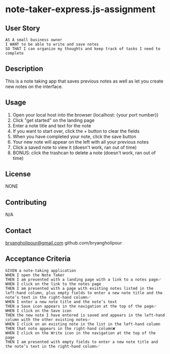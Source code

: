 # note-taker-express.js-assignment

## User Story

```
AS A small business owner
I WANT to be able to write and save notes
SO THAT I can organize my thoughts and keep track of tasks I need to complete
```
## Description

This is a note taking app that saves previous notes as well as let you create new notes on the interface.

## Usage

1. Open your local host into the browser (localhost: {your port number})
2. Click "get started" on the landing page
3. Enter a note title and text for the note
4. If you want to start over, click the + button to clear the fields
5. When you have completed your note, click the save button
6. Your new note will appear on the left with all your previous notes
7. Click a saved note to view it (doesn't work, ran out of time)
7. BONUS: click the trashcan to delete a note (doesn't work, ran out of time)

## License

NONE 

## Contributing

N/A

## Contact

bryangholipour@gmail.com github.com/bryangholipour

## Acceptance Criteria

```
GIVEN a note-taking application
WHEN I open the Note Taker
THEN I am presented with a landing page with a link to a notes page✅
WHEN I click on the link to the notes page
THEN I am presented with a page with existing notes listed in the left-hand column, plus empty fields to enter a new note title and the note’s text in the right-hand column✅
WHEN I enter a new note title and the note’s text
THEN a Save icon appears in the navigation at the top of the page✅
WHEN I click on the Save icon
THEN the new note I have entered is saved and appears in the left-hand column with the other existing notes✅
WHEN I click on an existing note in the list in the left-hand column
THEN that note appears in the right-hand column❌
WHEN I click on the Write icon in the navigation at the top of the page
THEN I am presented with empty fields to enter a new note title and the note’s text in the right-hand column✅
```
